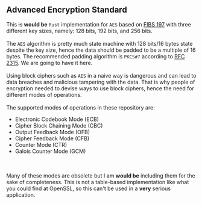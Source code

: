 ## Advanced Encryption Standard

This ~~is~~ <b>would be</b> ``Rust`` implementation for ```AES``` based on [FIBS 197](https://csrc.nist.gov/publications/detail/fips/197/final) with three different key sizes, namely: 128 bits, 192 bits, and 256 bits.
</br></br>The ```AES``` algorithm is pretty much state machine with 128 bits/16 bytes state despite the key size, hence the data should be </b>padded</b> to be a multiple of 16 bytes. The recommended padding algorithm is ```PKCS#7``` according to [RFC 2315](https://www.ietf.org/rfc/rfc2315.txt). We are going to have it here.
</br></br>Using block ciphers such as ```AES``` in a naive way is dangerous and can lead to data breaches and malicious tampering with the data. That is why people of encryption needed to devise ways to use block ciphers, hence the need for different modes of operations.</br></br>The supported modes of operations in these repository are:</br>
* Electronic Codebook Mode (ECB)
* Cipher Block Chaining Mode (CBC)
* Output Feedback Mode (OFB)
* Cipher Feedback Mode (CFB)
* Counter Mode (CTR)
* Galois Counter Mode (GCM)

</br></br>Many of these modes are obsolete but I ~~am~~ <b>would be</b> including them for the sake of completeness. This is not a table-based implementation like what you could find at OpenSSL, so this can't be used in a **very** serious application.

